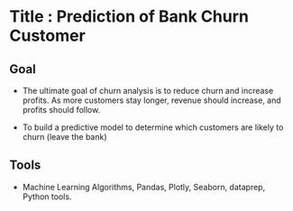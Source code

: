 # Title : Prediction of Bank Churn Customer
## Goal 
* The ultimate goal of churn analysis is to reduce churn and increase profits. As more customers stay longer, revenue should increase, and profits should follow.

* To build a predictive model to determine which customers are  likely to churn (leave the bank)
## Tools 
* Machine Learning Algorithms, Pandas, Plotly, Seaborn, dataprep, Python tools.
